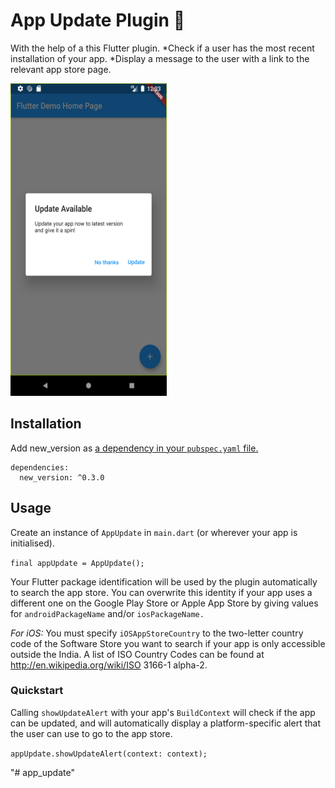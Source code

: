 
# App Update Plugin 🎉

With the help of a this Flutter plugin.
*Check if a user has the most recent installation of your app.
*Display a message to the user with a link to the relevant app store page.



<img src = "https://github.com/vinodbaste/app_update/blob/main/screenshots/android.png" width = 250 height = 500 />

## Installation
Add new_version as [a dependency in your `pubspec.yaml` file.](https://flutter.io/using-packages/)
```
dependencies:
  new_version: ^0.3.0
```

## Usage
Create an instance of `AppUpdate` in `main.dart` (or wherever your app is initialised).

`final appUpdate = AppUpdate();`

Your Flutter package identification will be used by the plugin automatically to search the app store. You can overwrite this identity if your app uses a different one on the Google Play Store or Apple App Store by giving values for `androidPackageName` and/or `iosPackageName.`

*For iOS:* You must specify `iOSAppStoreCountry` to the two-letter country code of the Software Store you want to search if your app is only accessible outside the India. A list of ISO Country Codes can be found at http://en.wikipedia.org/wiki/ISO 3166-1 alpha-2.


### Quickstart
Calling `showUpdateAlert` with your app's `BuildContext` will check if the app can be updated, and will automatically display a platform-specific alert that the user can use to go to the app store.

`appUpdate.showUpdateAlert(context: context);`

"# app_update" 
